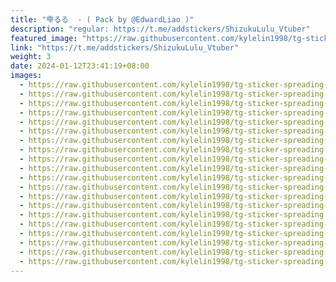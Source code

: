 ```yaml
---
title: "雫るる  - ( Pack by @EdwardLiao )"
description: "regular: https://t.me/addstickers/ShizukuLulu_Vtuber"
featured_image: "https://raw.githubusercontent.com/kylelin1998/tg-sticker-spreading-worldwide-images/main/img/aa914016-62f8-45a9-a2ba-0b4cf3968034.jpg"
link: "https://t.me/addstickers/ShizukuLulu_Vtuber"
weight: 3
date: 2024-01-12T23:41:19+08:00
images:
  - https://raw.githubusercontent.com/kylelin1998/tg-sticker-spreading-worldwide-images/main/img/aa914016-62f8-45a9-a2ba-0b4cf3968034.jpg
  - https://raw.githubusercontent.com/kylelin1998/tg-sticker-spreading-worldwide-images/main/img/4edc2902-4f1c-447b-adbd-7950a0d8808b.jpg
  - https://raw.githubusercontent.com/kylelin1998/tg-sticker-spreading-worldwide-images/main/img/c3de1d03-3b06-4176-8002-fe9bf4be02f7.jpg
  - https://raw.githubusercontent.com/kylelin1998/tg-sticker-spreading-worldwide-images/main/img/cdea57d7-1c5e-4575-965e-e9f10cf46a67.jpg
  - https://raw.githubusercontent.com/kylelin1998/tg-sticker-spreading-worldwide-images/main/img/abbce812-7505-4909-8a71-64d0d592ae67.jpg
  - https://raw.githubusercontent.com/kylelin1998/tg-sticker-spreading-worldwide-images/main/img/93cc5cfa-371e-4f19-81ec-b3909f4aa398.jpg
  - https://raw.githubusercontent.com/kylelin1998/tg-sticker-spreading-worldwide-images/main/img/f2752a90-ab7b-4bfe-9a1c-fe9520a71507.jpg
  - https://raw.githubusercontent.com/kylelin1998/tg-sticker-spreading-worldwide-images/main/img/86c09400-980c-487d-ab80-ee5582823dd6.jpg
  - https://raw.githubusercontent.com/kylelin1998/tg-sticker-spreading-worldwide-images/main/img/7f6d6629-5216-43da-bd27-24b3ae0ffa3e.jpg
  - https://raw.githubusercontent.com/kylelin1998/tg-sticker-spreading-worldwide-images/main/img/744b5ca5-1f8d-4943-845e-2103a1c9fb5b.jpg
  - https://raw.githubusercontent.com/kylelin1998/tg-sticker-spreading-worldwide-images/main/img/19a2b5c7-ab1c-4759-95d4-5645d5db9911.jpg
  - https://raw.githubusercontent.com/kylelin1998/tg-sticker-spreading-worldwide-images/main/img/ce82c78c-a5ae-4478-95da-789e81cf92c9.jpg
  - https://raw.githubusercontent.com/kylelin1998/tg-sticker-spreading-worldwide-images/main/img/0b0a5b1e-dec6-4278-af0e-1f987786c165.jpg
  - https://raw.githubusercontent.com/kylelin1998/tg-sticker-spreading-worldwide-images/main/img/b0cf343e-e08a-47e0-8d34-9fb1cf032ce3.jpg
  - https://raw.githubusercontent.com/kylelin1998/tg-sticker-spreading-worldwide-images/main/img/0f60fa5c-6c0c-408a-b407-4b87544ebec9.jpg
  - https://raw.githubusercontent.com/kylelin1998/tg-sticker-spreading-worldwide-images/main/img/d7d3f9fa-ab8e-45fb-adc2-806297505913.jpg
  - https://raw.githubusercontent.com/kylelin1998/tg-sticker-spreading-worldwide-images/main/img/bd5946d6-50bc-4447-8faa-31a391b136f3.jpg
  - https://raw.githubusercontent.com/kylelin1998/tg-sticker-spreading-worldwide-images/main/img/c6cf50bf-4e5f-4041-a921-1b9115dc11b0.jpg
  - https://raw.githubusercontent.com/kylelin1998/tg-sticker-spreading-worldwide-images/main/img/ed318348-76fd-45af-bd88-ba341a675c16.jpg
  - https://raw.githubusercontent.com/kylelin1998/tg-sticker-spreading-worldwide-images/main/img/9a937011-a4aa-4c1a-a5ff-6934b83f6e99.jpg
---
```

